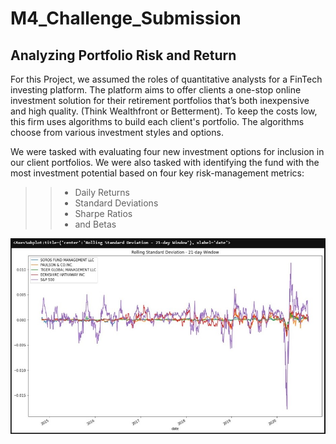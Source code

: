 # M4_Challenge_Submission

## Analyzing Portfolio Risk and Return

For this Project, we assumed the roles of quantitative analysts for a FinTech investing platform. The platform aims to offer clients a one-stop online investment solution for their retirement portfolios that’s both inexpensive and high quality. (Think Wealthfront or Betterment). To keep the costs low, this firm uses algorithms to build each client's portfolio. The algorithms choose from various investment styles and options.

We were tasked with evaluating four new investment options for inclusion in our client portfolios. We were also tasked with identifying the fund with the most investment potential based on four key risk-management metrics: 
>> - Daily Returns
>> - Standard Deviations
>> - Sharpe Ratios
>> - and Betas

![image.png](https://github.com/sfkonrad/M4_Challenge_Submission/blob/main/Rolling_Standard_Deviation_21-Day_Window_plot.jpg?raw=true)
